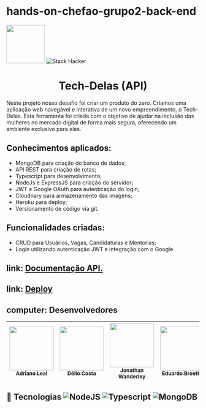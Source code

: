 # hands-on-chefao-grupo2-back-end
<div>
  <img src="https://user-images.githubusercontent.com/90655270/161388302-145d58d6-723a-4dc1-97e7-80133dfa4c3a.png" width="100px">
  <img alt="Stack Hacker" src="https://img.shields.io/static/v1?label=stack&message=hacker&color=success&labelColor=grey">
</div>

<h1 align="center">Tech-Delas (API) </h1>

Neste projeto nosso desafio foi criar um produto do zero. Criamos uma aplicação web navegável e interativa de um novo empreendimento, o Tech-Delas. 
Esta ferramenta foi criada com o objetivo de ajudar na inclusão das mulheres no mercado digital de forma mais segura, oferecendo um ambiente exclusivo para elas.

## Conhecimentos aplicados:

- MongoDB para criação do banco de dados;
- API REST para criação de rotas;
- Typescript para desenvolvimento;
- NodeJs e ExpressJS para criação do servidor;
- JWT e Google OAuth para autenticação do login;
- Cloudnary para armazenamento das imagens;
- Heroku para deploy;
- Versionamento de código via git.

## Funcionalidades criadas: 

- CRUD para Usuários, Vagas, Candidaturas e Mentorias;
- Login utilizando autenticação JWT e integração com o Google.


## link: [Documentação API.](https://tech-delas.herokuapp.com/docs/)

## link: [Deploy](https://tech-delas.herokuapp.com/)


## computer: Desenvolvedores
[<img src="https://avatars.githubusercontent.com/u/102430174?v=4" width=115> <br> <sub>Adriano Leal </sub>](https://github.com/AdrianoLSou) | [<img src="https://avatars.githubusercontent.com/u/95944401?v=4" width=115> <br> <sub>Délio Costa</sub>](https://github.com/DelioCosta) | [<img src="https://avatars.githubusercontent.com/u/40073484?v=4" width=115> <br> <sub>Jonathan Wanderley</sub>](https://github.com/jonathan-wanderley) | [<img src="https://avatars.githubusercontent.com/u/102391940?v=4" width=115> <br> <sub>Eduardo Broetto</sub>](https://github.com/EduardoABG) |  <br>
| ----- | ----- | ----- | ----- | ----- | 
## :wrench: Tecnologias ![NodeJS](https://img.shields.io/badge/Node.js-43853D?style=for-the-badge&logo=node.js&logoColor=white) ![Typescript](https://img.shields.io/badge/TypeScript-007ACC?style=for-the-badge&logo=typescript&logoColor=white) ![MongoDB](https://img.shields.io/badge/MongoDB-4EA94B?style=for-the-badge&logo=mongodb&logoColor=white)
